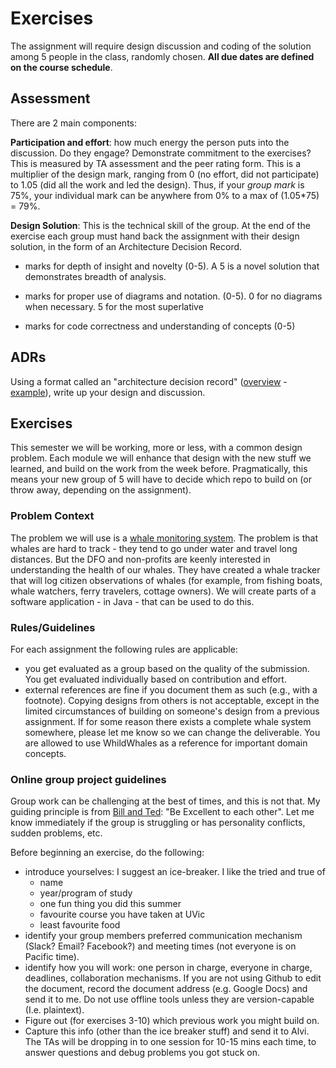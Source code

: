 # Exercises
The assignment will require design discussion and coding of the solution among 5 people in the class, randomly chosen. **All due dates are defined on the course schedule**.

## Assessment
There are 2 main components:

**Participation and effort**: how much energy the person puts into the discussion. Do they engage? Demonstrate commitment to the exercises? This is measured by TA assessment and the peer rating form. This is a multiplier of the design mark, ranging from 0 (no effort, did not participate) to 1.05 (did all the work and led the design). Thus, if your *group mark* is 75%, your individual mark can be anywhere from 0% to a max of (1.05*75) = 79%.

**Design Solution**: This is the technical skill of the group. At the end of the exercise each group must hand back the assignment with their design solution, in the form of an Architecture Decision Record.

- marks for depth of insight and novelty (0-5). A 5 is a novel solution that demonstrates breadth of analysis.

- marks for proper use of diagrams and notation. (0-5). 0 for no diagrams when necessary. 5 for the most superlative 

- marks for code correctness and understanding of concepts (0-5)

## ADRs
Using a format called an "architecture decision record" ([overview](http://thinkrelevance.com/blog/2011/11/15/documenting-architecture-decisions) - [example](https://github.com/joelparkerhenderson/architecture_decision_record/blob/master/adr_template_by_michael_nygard.md)), write up your design and discussion. 

## Exercises
This semester we will be working, more or less, with a common design problem. Each module we will enhance that design with the new stuff we learned, and build on the work from the week before. Pragmatically, this means your new group of 5 will have to decide which repo to build on (or throw away, depending on the assignment).

### Problem Context
The problem we will use is a [whale monitoring system](https://wildwhales.org). The problem is that whales are hard to track - they tend to go under water and travel long distances. But the DFO and non-profits are keenly interested in understanding the health of our whales. They have created a whale tracker that will log citizen observations of whales (for example, from fishing boats, whale watchers, ferry travelers, cottage owners). We will create parts of a software application - in Java - that can be used to do this.

### Rules/Guidelines
For each assignment the following rules are applicable:
- you get evaluated as a group based on the quality of the submission. You get evaluated individually based on contribution and effort. 
- external references are fine if you document them as such (e.g., with a footnote). Copying designs from others is not acceptable, except in the limited circumstances of building on someone's design from a previous assignment. If for some reason there exists a complete whale system somewhere, please let me know so we can change the deliverable. You are allowed to use WhildWhales as a reference for important domain concepts. 

### Online group project guidelines
Group work can be challenging at the best of times, and this is not that. My guiding principle is from [Bill and Ted](https://www.youtube.com/watch?v=rph_1DODXDU): "Be Excellent to each other". Let me know immediately if the group is struggling or has personality conflicts, sudden problems, etc.

Before beginning an exercise, do the following:
- introduce yourselves: I suggest an ice-breaker. I like the tried and true of 
	- name
	- year/program of study
	- one fun thing you did this summer
	- favourite course you have taken at UVic
	- least favourite food
- identify your group members preferred communication mechanism (Slack? Email? Facebook?) and meeting times (not everyone is on Pacific time).
- identify how you will work: one person in charge, everyone in charge, deadlines, collaboration mechanisms. If you are not using Github to edit the document, record the document address (e.g. Google Docs) and send it to me. Do not use offline tools unless they are version-capable (I.e. plaintext). 
- Figure out (for exercises 3-10) which previous work you might build on. 
- Capture this info (other than the ice breaker stuff) and send it to Alvi. The TAs will be dropping in to one session for 10-15 mins each time, to answer questions and debug problems you got stuck on.